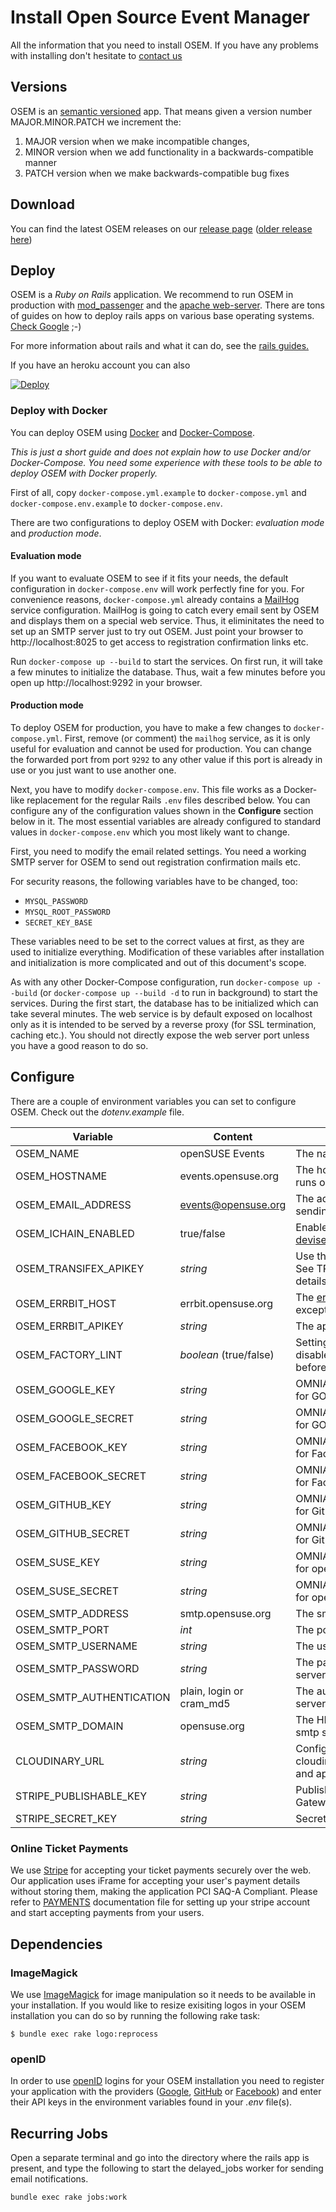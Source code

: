 # Install Open Source Event Manager
All the information that you need to install OSEM. If you have any problems with installing don't hesitate to [contact us](https://github.com/openSUSE/osem#contact)

## Versions
OSEM is an [semantic versioned](http://semver.org/) app. That means given a version number MAJOR.MINOR.PATCH we increment the:

1. MAJOR version when we make incompatible changes,
2. MINOR version when we add functionality in a backwards-compatible manner
3. PATCH version when we make backwards-compatible bug fixes

## Download
You can find the latest OSEM releases on our [release page](https://github.com/openSUSE/osem/releases/latest) ([older release here](https://github.com/openSUSE/osem/releases))


## Deploy

OSEM is a *Ruby on Rails* application. We recommend to run OSEM in production with [mod_passenger](https://www.phusionpassenger.com/download/#open_source)
and the [apache web-server](https://www.apache.org/). There are tons of guides on how to deploy rails apps on various
base operating systems. [Check Google](https://encrypted.google.com/search?hl=en&q=ruby%20on%20rails%20apache%20passenger) ;-)

For more information about rails and what it can do, see the [rails guides.](http://guides.rubyonrails.org/getting_started.html)

If you have an heroku account you can also

<a href="https://heroku.com/deploy?template=https://github.com/openSUSE/osem/tree/v1.0">
  <img src="https://www.herokucdn.com/deploy/button.svg" alt="Deploy">
</a>

### Deploy with Docker

You can deploy OSEM using [Docker](https://docker.com/) and [Docker-Compose](https://docs.docker.com/compose/overview/).

*This is just a short guide and does not explain how to use Docker and/or Docker-Compose. You need some experience with these tools to be able to deploy OSEM with Docker properly.*

First of all, copy `docker-compose.yml.example` to `docker-compose.yml` and `docker-compose.env.example` to `docker-compose.env`.

There are two configurations to deploy OSEM with Docker: *evaluation mode* and *production mode*.

#### Evaluation mode

If you want to evaluate OSEM to see if it fits your needs, the default configuration in `docker-compose.env` will work perfectly fine for you.
For convenience reasons, `docker-compose.yml` already contains a [MailHog](https://github.com/mailhog/MailHog) service configuration. MailHog
is going to catch every email sent by OSEM and displays them on a special web service. Thus, it eliminitates the need to set up an SMTP server just to try out OSEM.
Just point your browser to http://localhost:8025 to get access to registration confirmation links etc.

Run `docker-compose up --build` to start the services. On first run, it will take a few minutes to initialize the database. Thus, wait a few minutes before you open up
http://localhost:9292 in your browser.

#### Production mode

To deploy OSEM for production, you have to make a few changes to `docker-compose.yml`. First, remove (or comment) the `mailhog` service, as it is only useful for evaluation and
cannot be used for production.
You can change the forwarded port from port `9292` to any other value if this port is already in use or you just want to use another one.

Next, you have to modify `docker-compose.env`. This file works as a Docker-like replacement for the regular Rails `.env` files described below.
You can configure any of the configuration values shown in the **Configure** section below in it. The most essential variables are already configured to standard
values in `docker-compose.env` which you most likely want to change.

First, you need to modify the email related settings. You need a working SMTP server for OSEM to send out registration confirmation mails etc.

For security reasons, the following variables have to be changed, too:

  - `MYSQL_PASSWORD`
  - `MYSQL_ROOT_PASSWORD`
  - `SECRET_KEY_BASE`

These variables need to be set to the correct values at first, as they are used to initialize everything. Modification of these variables after installation and initialization is more
complicated and out of this document's scope.

As with any other Docker-Compose configuration, run `docker-compose up --build` (or `docker-compose up --build -d` to run in background) to start the services. During the first
start, the database has to be initialized which can take several minutes. The web service is by default exposed on localhost only as it is intended to be served by a reverse proxy (for SSL
termination, caching etc.).
You should not directly expose the web server port unless you have a good reason to do so.


## Configure
There are a couple of environment variables you can set to configure OSEM. Check out the *dotenv.example* file.

| Variable 			| Content 			| Purpose 				|
|----------			|---------			|---------	       			|
| OSEM_NAME   			| openSUSE Events		| The name of your page			|
| OSEM_HOSTNAME 		| events.opensuse.org		| The host this OSEM instance runs on 	|
| OSEM_EMAIL_ADDRESS 		| events@opensuse.org 		| The address OSEM uses for sending mails |
| OSEM_ICHAIN_ENABLED 		| true/false 			| Enable the usage of [devise_ichain_authenticatable](https://github.com/openSUSE/devise_ichain_authenticatable) |
| OSEM_TRANSIFEX_APIKEY 	| *string* 			| Use this api key for [transifex](https://www.transifex.com/). See TRANSLATION.md for details. |
| OSEM_ERRBIT_HOST 		| errbit.opensuse.org 		| The [errbit](https://github.com/errbit/errbit) host to post exceptions to |
| OSEM_ERRBIT_APIKEY 		| *string* 			| The api key for the errbit host |
| OSEM_FACTORY_LINT		| *boolean* (true/false)        | Setting this to false will disable linting of factories before running spec
| OSEM_GOOGLE_KEY | *string*			| OMNIAUTH Developer Key for GOOGLE
| OSEM_GOOGLE_SECRET | *string*			| OMNIAUTH Developer Secret for GOOGLE
| OSEM_FACEBOOK_KEY | *string*		| OMNIAUTH Developer Key for Facebook
| OSEM_FACEBOOK_SECRET | *string*		| OMNIAUTH Developer Secret for Facebook
| OSEM_GITHUB_KEY | *string*			| OMNIAUTH Developer Key for GitHub
| OSEM_GITHUB_SECRET | *string*			| OMNIAUTH Developer Secret for GitHub
| OSEM_SUSE_KEY | *string*			| OMNIAUTH Developer Key for openSUSE
| OSEM_SUSE_SECRET | *string*			| OMNIAUTH Developer Secret for openSUSE
| OSEM_SMTP_ADDRESS		| smtp.opensuse.org		| The smtp server to use
| OSEM_SMTP_PORT		| *int*				| The port on the smtp server
| OSEM_SMTP_USERNAME		| *string*			| The user for the smtp server
| OSEM_SMTP_PASSWORD		| *string*			| The password for the smtp server
| OSEM_SMTP_AUTHENTICATION	| plain, login or cram_md5      | The auth method for the smtp server
| OSEM_SMTP_DOMAIN		| opensuse.org			| The HELO domain for the smtp server
| CLOUDINARY_URL		| *string*			| Configure your cloudinary.com cloud name and api key/secret
| STRIPE_PUBLISHABLE_KEY    | *string*          | Publishable Key for Stripe Gateway
| STRIPE_SECRET_KEY    | *string*          | Secret Key for Stripe Gateway

### Online Ticket Payments
We use [Stripe](https://stripe.com) for accepting your ticket payments securely over the web.
Our application uses iFrame for accepting your user's payment details without storing them, making the application PCI SAQ-A Compliant.
Please refer to [PAYMENTS](PAYMENTS.md) documentation file for setting up your stripe account and start accepting payments from your users.

## Dependencies

### ImageMagick
We use [ImageMagick](http://imagemagick.org/) for image manipulation so it needs to be available in your installation.
If you would like to resize exisiting logos in your OSEM installation you can do so by running the following rake task:

```shell
$ bundle exec rake logo:reprocess
```

### openID
In order to use [openID](http://openid.net/) logins for your OSEM installation you need to register your application with the providers ([Google](https://code.google.com/apis/console#:access), [GitHub](https://github.com/settings/applications/new) or [Facebook](https://developers.facebook.com/)) and enter their API keys in the environment variables found in your *.env* file(s).

## Recurring Jobs
Open a separate terminal and go into the directory where the rails app is present, and type the following to start the delayed_jobs worker for sending email notifications.
```
bundle exec rake jobs:work
```
